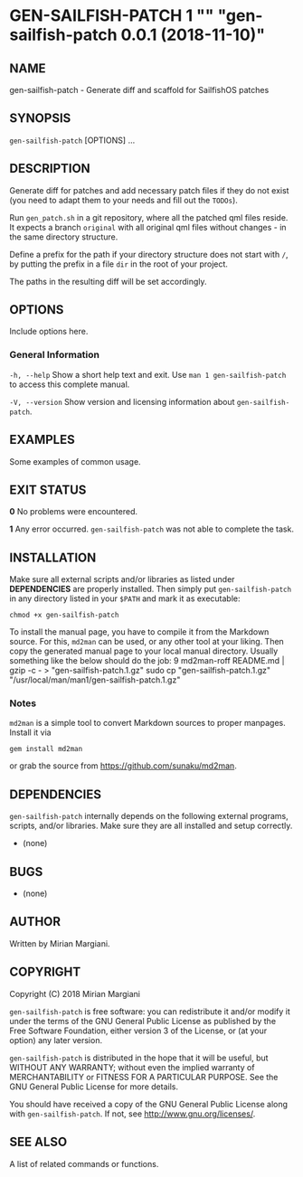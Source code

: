 
# GEN-SAILFISH-PATCH 1 "" "gen-sailfish-patch 0.0.1 (2018-11-10)"

## NAME
gen-sailfish-patch - Generate diff and scaffold for SailfishOS patches

## SYNOPSIS
`gen-sailfish-patch` [OPTIONS] ...

## DESCRIPTION
Generate diff for patches and add necessary patch files if they do not exist
(you need to adapt them to your needs and fill out the `TODOs`).

Run `gen_patch.sh` in a git repository, where all the patched qml files reside.
It expects a branch `original` with all original qml files without changes -
in the same directory structure.

Define a prefix for the path if your directory structure does not start with `/`,
by putting the prefix in a file `dir` in the root of your project.

The paths in the resulting diff will be set accordingly.


## OPTIONS
Include options here.

### General Information
`-h, --help`
  Show a short help text and exit. Use `man 1 gen-sailfish-patch` to access this complete manual.

`-V, --version`
  Show version and licensing information about `gen-sailfish-patch`.

## EXAMPLES
Some examples of common usage.

## EXIT STATUS

**0** No problems were encountered.

**1** Any error occurred. `gen-sailfish-patch` was not able to complete the task.

## INSTALLATION
Make sure all external scripts and/or libraries as listed under
**DEPENDENCIES** are properly installed. Then simply put `gen-sailfish-patch` in any
directory listed in your `$PATH` and mark it as executable:

    chmod +x gen-sailfish-patch

To install the manual page, you have to compile it from the Markdown source.
For this, `md2man` can be used, or any other tool at your liking. Then copy
the generated manual page to your local manual directory. Usually something
like the below should do the job:
9
    md2man-roff README.md | gzip -c - > "gen-sailfish-patch.1.gz"
    sudo cp "gen-sailfish-patch.1.gz" "/usr/local/man/man1/gen-sailfish-patch.1.gz"

### Notes

`md2man` is a simple tool to convert Markdown sources to proper manpages.
Install it via

    gem install md2man

or grab the source from <https://github.com/sunaku/md2man>.

## DEPENDENCIES
`gen-sailfish-patch` internally depends on the following external programs, scripts, and/or
libraries. Make sure they are all installed and setup correctly.

* (none)

## BUGS

* (none)

## AUTHOR
Written by Mirian Margiani.

## COPYRIGHT
Copyright (C) 2018  Mirian Margiani

`gen-sailfish-patch` is free software: you can redistribute it and/or modify it under
the terms of the GNU General Public License as published by the Free Software
Foundation, either version 3 of the License, or (at your option) any later
version.

`gen-sailfish-patch` is distributed in the hope that it will be useful, but WITHOUT
ANY WARRANTY; without even the implied warranty of MERCHANTABILITY or FITNESS
FOR A PARTICULAR PURPOSE.  See the GNU General Public License for more
details.

You should have received a copy of the GNU General Public License along with
`gen-sailfish-patch`.  If not, see <http://www.gnu.org/licenses/>.

## SEE ALSO
A list of related commands or functions.
